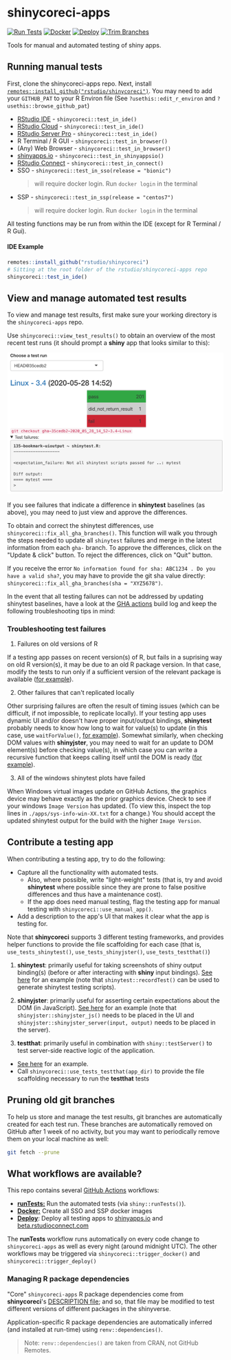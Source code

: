 # shinycoreci-apps

<!-- badges: start -->
[![Run Tests](https://github.com/rstudio/shinycoreci-apps/workflows/runTests/badge.svg?branch=main)](https://github.com/rstudio/shinycoreci-apps/actions?query=workflow%3ArunTests)
[![Docker](https://github.com/rstudio/shinycoreci-apps/workflows/Docker/badge.svg?branch=main)](https://github.com/rstudio/shinycoreci-apps/actions?query=workflow%3ADocker)
[![Deploy](https://github.com/rstudio/shinycoreci-apps/workflows/Deploy/badge.svg?branch=main)](https://github.com/rstudio/shinycoreci-apps/actions?query=workflow%3ADeploy)
[![Trim Branches](https://github.com/rstudio/shinycoreci-apps/workflows/Trim%20Old%20Branches/badge.svg?branch=main)](https://github.com/rstudio/shinycoreci-apps/actions?query=workflow%3ATrim%20Old%20Branches)

<!-- badges: end -->

Tools for manual and automated testing of shiny apps.

## Running manual tests

First, clone the shinycoreci-apps repo. Next, install [`remotes::install_github("rstudio/shinycoreci")`](https://github.com/rstudio/shinycoreci).  You may need to add your `GITHUB_PAT` to your R Environ file (See `?usethis::edit_r_environ` and `?usethis::browse_github_pat`)

* [RStudio IDE](https://rstudio.com/products/rstudio/download/#download) - `shinycoreci::test_in_ide()`
* [RStudio Cloud](http://rstudio.cloud) - `shinycoreci::test_in_ide()`
* [RStudio Server Pro](https://colorado.rstudio.com) - `shinycoreci::test_in_ide()`
* R Terminal / R GUI - `shinycoreci::test_in_browser()`
* (Any) Web Browser - `shinycoreci::test_in_browser()`
* [shinyapps.io](http://shinyapps.io) - `shinycoreci::test_in_shinyappsio()`
* [RStudio Connect](http://beta.rstudioconnect.com) - `shinycoreci::test_in_connect()`
* SSO - `shinycoreci::test_in_sso(release = "bionic")`
  > will require docker login. Run `docker login` in the terminal
* SSP - `shinycoreci::test_in_ssp(release = "centos7")`
  > will require docker login. Run `docker login` in the terminal

All testing functions may be run from within the IDE (except for R Terminal / R Gui).

#### IDE Example

```r
remotes::install_github("rstudio/shinycoreci")
# Sitting at the root folder of the rstudio/shinycoreci-apps repo
shinycoreci::test_in_ide()
```


## View and manage automated test results

To view and manage test results, first make sure your working directory is the `shinycoreci-apps` repo.

Use `shinycoreci::view_test_results()` to obtain an overview of the most recent test runs (it should prompt a **shiny** app that looks similar to this):

<div align="center">
  <img src="README_files/view-test-results.png" />
</div>

If you see failures that indicate a difference in **shinytest** baselines (as above), you may need to just view and approve the differences.

To obtain and correct the shinytest differences, use `shinycoreci::fix_all_gha_branches()`. This function will walk you through the steps needed to update all `shinytest` failures and merge in the latest information from each `gha-` branch.  To approve the differences, click on the "Update & click" button. To reject the differences, click on "Quit" button.

If you receive the error `No information found for sha: ABC1234 . Do you have a valid sha?`, you may have to provide the git sha value directly: `shinycoreci::fix_all_gha_branches(sha = "XYZ5678")`.

In the event that all testing failures can not be addressed by updating shinytest baselines, have a look at the [GHA actions](https://github.com/rstudio/shinycoreci-apps/actions) build log and keep the following troubleshooting tips in mind:

### Troubleshooting test failures

1. Failures on old versions of R

If a testing app passes on recent version(s) of R, but fails in a suprising way on old R version(s), it may be due to an old R package version. In that case, modify the tests to run only if a sufficient version of the relevant package is available ([for example](https://github.com/rstudio/shinycoreci-apps/blob/5691d1f4/apps/145-dt-replacedata/tests/shinytest.R)).

2. Other failures that can't replicated locally

Other surprising failures are often the result of timing issues (which can be difficult, if not impossible, to replicate locally). If your testing app uses dynamic UI and/or doesn't have proper input/output bindings, **shinytest** probably needs to know how long to wait for value(s) to update (in this case, use `waitForValue()`, [for example](https://github.com/rstudio/shinycoreci-apps/blob/5691d1f4/apps/021-selectize-plot/tests/shinytest/mytest.R#L10-L11)). Somewhat similarly, when checking DOM values with **shinyjster**, you may need to wait for an update to DOM element(s) before checking value(s), in which case you can write a recursive function that keeps calling itself until the DOM is ready ([for example](https://github.com/rstudio/shinycoreci-apps/blob/5691d1f4/apps/187-navbar-collapse/app.R#L24-L34)).

3. All of the windows shinytest plots have failed

When Windows virtual images update on GitHub Actions, the graphics device may behave exactly as the prior graphics device. Check to see if your windows `Image Version` has updated. (To view this, inspect the top lines in `./apps/sys-info-win-XX.txt` for a change.)  You should accept the updated shinytest output for the build with the higher `Image Version`.

## Contribute a testing app

When contributing a testing app, try to do the following:

* Capture all the functionality with automated tests.
  * Also, where possible, write "light-weight" tests (that is, try and avoid **shinytest** where possible since they are prone to false positive differences and thus have a maintenance cost).
  * If the app does need manual testing, flag the testing app for manual testing with `shinycoreci::use_manual_app()`.
* Add a description to the app's UI that makes it clear what the app is testing for.

Note that **shinycoreci** supports 3 different testing frameworks, and provides helper functions to provide the file scaffolding for each case (that is, `use_tests_shinytest()`, `use_tests_shinyjster()`, `use_tests_testthat()`)

1. **shinytest**: primarily useful for taking screenshots of shiny output binding(s) (before or after interacting with **shiny** input bindings). [See here](https://github.com/rstudio/shinycoreci-apps/blob/5691d1f/apps/001-hello/tests/shinytest/mytest.R) for an example (note that `shinytest::recordTest()` can be used to generate shinytest testing scripts).

2. **shinyjster**: primarily useful for asserting certain expectations about the DOM (in JavaScript). [See here](https://github.com/rstudio/shinycoreci-apps/blob/5691d1f/apps/001-hello/app.R#L37-L61) for an example (note that `shinyjster::shinyjster_js()` needs to be placed in the UI and `shinyjster::shinyjster_server(input, output)` needs to be placed in the server).

3. **testthat**: primarily useful in combination with `shiny::testServer()` to test server-side reactive logic of the application.
  * [See here](https://github.com/rstudio/shinycoreci-apps/blob/5691d1f4/apps/001-hello/tests/testthat/tests.R#L4) for an example.
  * Call `shinycoreci::use_tests_testthat(app_dir)` to provide the file scaffolding necessary to run the **testthat** tests


## Pruning old git branches

To help us store and manage the test results, git branches are automatically created for each test run. These branches are automatically removed on GitHub after 1 week of no activity, but you may want to periodically remove them on your local machine as well:

```bash
git fetch --prune
```

## What workflows are available?

This repo contains several [GitHub Actions](https://github.com/features/actions) workflows:

* [**runTests:**](https://github.com/rstudio/shinycoreci-apps/actions?query=workflow%3ArunTests) Run the automated tests (via `shiny::runTests()`).
* [**Docker:**](https://github.com/rstudio/shinycoreci-apps/actions?query=workflow%3ADocker) Create all SSO and SSP docker images
* [**Deploy**](https://github.com/rstudio/shinycoreci-apps/actions?query=workflow%3ADeploy): Deploy all testing apps to [shinyapps.io](shinyapps.io) and [beta.rstudioconnect.com](https://beta.rstudioconnect.com)

The **runTests** workflow runs automatically on every code change to `shinycoreci-apps` as well as every night (around midnight UTC). The other workflows may be triggered via `shinycoreci::trigger_docker()` and `shinycoreci::trigger_deploy()`

### Managing R package dependencies

"Core" `shinycoreci-apps` R package dependencies come from **shinycoreci**'s [DESCRIPTION file](https://github.com/rstudio/shinycoreci/blob/master/DESCRIPTION); and so, that file may be modified to test different versions of different packages in the shinyverse.

Application-specific R package dependencies are automatically inferred (and installed at run-time) using `renv::dependencies()`.

> Note: `renv::dependencies()` are taken from CRAN, not GitHub Remotes.
